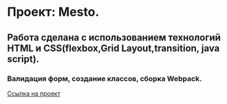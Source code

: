 # Проект: Mesto.

## Работа сделана с использованием технологий HTML и CSS(flexbox,Grid Layout,transition, java script).

### Валидация форм, создание классов, сборка Webpack.

[Ссылка на проект](https://veronikagg.github.io/mesto/)
